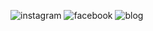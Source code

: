 ![instagram](https://user-images.githubusercontent.com/119257110/204159211-dfa998a2-fdde-4483-91d0-7ae2cf617651.png)
![facebook](https://user-images.githubusercontent.com/119257110/204159214-3eb8d713-269c-43d4-8f6b-915532552575.png)
![blog](https://user-images.githubusercontent.com/119257110/204159218-1017e309-f594-4c4e-89e6-6954b5c9df71.png)
